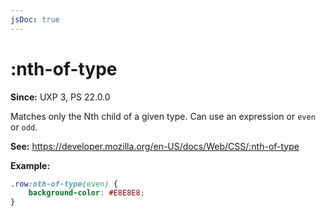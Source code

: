 ```yaml
---
jsDoc: true
---
```

# :nth-of-type

**Since:** UXP 3, PS 22.0.0

Matches only the Nth child of a given type. Can use an expression or `even` or `odd`.

**See:** https://developer.mozilla.org/en-US/docs/Web/CSS/:nth-of-type

**Example:**

```css
.row:nth-of-type(even) {
    background-color: #E8E8E8; 
}
```

